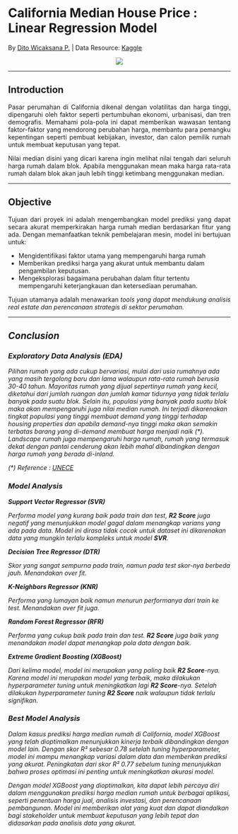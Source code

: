 # **California Median House Price** : Linear Regression Model 

By [Dito Wicaksana P.](https://github.com/ditoowp) | Data Resource: [Kaggle](https://www.kaggle.com/datasets/shibumohapatra/house-price/data)

<center><img src="https://imgtr.ee/images/2024/07/27/2688680e64de44d23c082a45db7887f7.jpeg"/></center>

---

## Introduction
<p style="text-align: justify;">
Pasar perumahan di California dikenal dengan volatilitas dan harga tinggi, dipengaruhi oleh faktor seperti pertumbuhan ekonomi, urbanisasi, dan tren demografis. Memahami pola-pola ini dapat memberikan wawasan tentang faktor-faktor yang mendorong perubahan harga, membantu para pemangku kepentingan seperti pembuat kebijakan, investor, dan calon pemilik rumah untuk membuat keputusan yang tepat.
</p>
<p style="text-align: justify;">
Nilai median disini yang dicari karena ingin melihat nilai tengah dari seluruh harga rumah dalam blok. Apabila menggunakan mean maka harga rata-rata rumah dalam blok akan jauh lebih tinggi ketimbang menggunakan median.
</p>

---

## Objective
<p style="text-align: justify;">
Tujuan dari proyek ini adalah mengembangkan model prediksi yang dapat secara akurat memperkirakan harga rumah median berdasarkan fitur yang ada. Dengan memanfaatkan teknik pembelajaran mesin, model ini bertujuan untuk:
</p>

* Mengidentifikasi faktor utama yang mempengaruhi harga rumah
* Memberikan prediksi harga yang akurat untuk membantu dalam pengambilan keputusan.
* Mengeksplorasi bagaimana perubahan dalam fitur tertentu mempengaruhi keterjangkauan dan ketersediaan perumahan.

<p style="text-align: justify;">
Tujuan utamanya adalah menawarkan <em>tools<em> yang dapat mendukung analisis <em>real estate</em> dan perencanaan strategis di sektor perumahan.
</p>

---

## Conclusion
### Exploratory Data Analysis (EDA)

Pilihan rumah yang ada cukup bervariasi, mulai dari usia rumahnya ada yang masih tergolong baru dan lama walaupun rata-rata rumah berusia 30-40 tahun. Mayoritas rumah yang dijual sepertinya rumah yang kecil, diketahui dari jumlah ruangan dan jumlah kamar tidurnya yang tidak terlalu banyak pada suatu blok. Selain itu, populasi yang banyak pada suatu blok maka akan mempengaruhi juga nilai median rumah. Ini terjadi dikarenakan tingkat populasi yang tinggi membuat *demand* yang tinggi terhadap *housing properties* dan apabila *demand*-nya tinggi maka akan semakin terbatas barang yang di-*demand* membuat harga menjadi naik (*). *Landscape* rumah juga mempengaruhi harga rumah, rumah yang termasuk dekat dengan pantai cenderung akan lebih mahal dibandingkan dengan harga rumah yang berada di-*inland*. 

(*) Reference : [UNECE](https://unece.org/fileadmin/DAM/hlm/archive/Key%20note%20population%20and%20housing.pdf)

### Model Analysis

**Support Vector Regressor (SVR)**

Performa model yang kurang baik pada *train* dan *test*, **R2 Score** juga negatif yang menunjukkan model gagal dalam menangkap varians yang ada pada data. Model ini dirasa tidak cocok untuk dataset ini dikarenakan data yang mungkin terlalu kompleks untuk model **SVR**.

**Decision Tree Regressor (DTR)**

Skor yang sangat sempurna pada *train*, namun pada *test* skor-nya berbeda jauh. Menandakan *over fit*.

**K-Neighbors Regressor (KNR)**

Performa yang lumayan baik namun menurun performanya dari *train* ke *test*. Menandakan *over fit* juga.

**Random Forest Regressor (RFR)**

Performa yang cukup baik pada *train* dan *test*. **R2 Score** juga baik yang menandakan model dapat menangkap pola data dengan baik. 

**Extreme Gradient Boosting (XGBoost)**

Dari kelima model, model ini merupakan yang paling baik **R2 Score**-nya. Karena model ini merupakan model yang terbaik, maka dilakukan *hyperparameter tuning* untuk meningkatkan lagi **R2 Score**-nya. Setelah dilakukan *hyperparameter tuning* **R2 Score** naik walaupun tidak terlalu signifikan.

### Best Model Analysis

Dalam kasus prediksi harga median rumah di California, model XGBoost yang telah dioptimalkan menunjukkan kinerja terbaik dibandingkan dengan model lain. Dengan skor R² sebesar 0.78 setelah tuning hyperparameter, model ini mampu menangkap variasi dalam data dan memberikan prediksi yang akurat. Peningkatan dari skor R² 0.77 sebelum tuning menunjukkan bahwa proses optimasi ini penting untuk meningkatkan akurasi model.

Dengan model XGBoost yang dioptimalkan, kita dapat lebih percaya diri dalam menggunakan prediksi harga median rumah untuk berbagai aplikasi, seperti penentuan harga jual, analisis investasi, dan perencanaan pembangunan. Model ini memberikan alat yang kuat dan dapat diandalkan bagi stakeholder untuk membuat keputusan yang lebih tepat dan didasarkan pada analisis data yang akurat.
